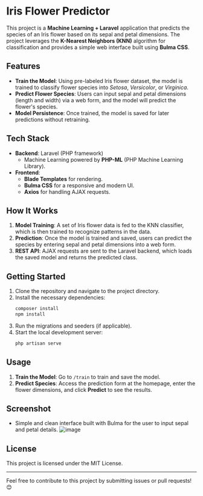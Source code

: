# Iris Flower Predictor

This project is a **Machine Learning + Laravel** application that predicts the species of an Iris flower based on its sepal and petal dimensions. The project leverages the **K-Nearest Neighbors (KNN)** algorithm for classification and provides a simple web interface built using **Bulma CSS**.

## Features
- **Train the Model**: Using pre-labeled Iris flower dataset, the model is trained to classify flower species into *Setosa*, *Versicolor*, or *Virginica*.
- **Predict Flower Species**: Users can input sepal and petal dimensions (length and width) via a web form, and the model will predict the flower's species.
- **Model Persistence**: Once trained, the model is saved for later predictions without retraining.

## Tech Stack
- **Backend**: Laravel (PHP framework)
  - Machine Learning powered by **PHP-ML** (PHP Machine Learning Library).
- **Frontend**: 
  - **Blade Templates** for rendering.
  - **Bulma CSS** for a responsive and modern UI.
  - **Axios** for handling AJAX requests.
  
## How It Works
1. **Model Training**: A set of Iris flower data is fed to the KNN classifier, which is then trained to recognize patterns in the data.
2. **Prediction**: Once the model is trained and saved, users can predict the species by entering sepal and petal dimensions into a web form.
3. **REST API**: AJAX requests are sent to the Laravel backend, which loads the saved model and returns the predicted class.

## Getting Started
1. Clone the repository and navigate to the project directory.
2. Install the necessary dependencies:
   ```bash
   composer install
   npm install
   ```
3. Run the migrations and seeders (if applicable).
4. Start the local development server:
   ```bash
   php artisan serve
   ```

## Usage
1. **Train the Model**: Go to `/train` to train and save the model.
2. **Predict Species**: Access the prediction form at the homepage, enter the flower dimensions, and click **Predict** to see the results.

## Screenshot
- Simple and clean interface built with Bulma for the user to input sepal and petal details.
![image](https://github.com/user-attachments/assets/9384bc68-3490-487e-a1d7-2189bc9d6a18)


## License
This project is licensed under the MIT License.

-----------------------------------------------------------------------------------------------------------------------------------------------

Feel free to contribute to this project by submitting issues or pull requests! 😊

